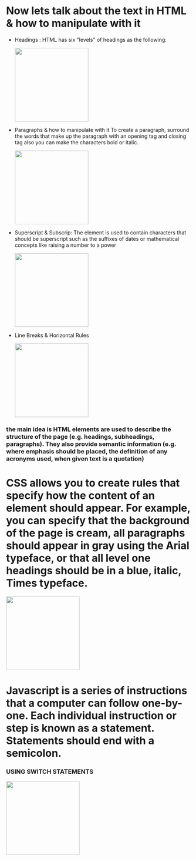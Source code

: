 # Now lets talk about the text in HTML & how to manipulate with it 
- Headings : HTML has six "levels" of  headings as the following:

  <img src="https://qph.fs.quoracdn.net/main-qimg-6a92817c1dc99bf922087ea984587c3c.webp"
     width="200" 
     height="200"/>
- Paragraphs & how to manipulate with it
  To create a paragraph, surround the words that make up the paragraph with an opening tag and closing tag also you can make the characters bold or italic.

  <img src="https://www.thoughtco.com/thmb/xxQKDnyQL-jYBDmvudZqpjWI9LE=/2400x1460/filters:fill(auto,1)/this-text-is-bold-56a9f6393df78cf772abc587.png"
     width="200" 
     height="200"/>
-  Superscript & Subscrip: The element is used to contain characters that should be superscript such as the suffixes of dates or mathematical concepts like raising a number to a power 
    
   <img src="https://i.stack.imgur.com/tNp4y.png"
     width="200" 
     height="200"/>

- Line Breaks & Horizontal Rules     

   <img src="https://slidetodoc.com/presentation_image/de21e35c71641f46f2e3e1fa8edc8d84/image-33.jpg"
     width="200" 
     height="200"/>

### the main idea is  HTML elements are used to describe the structure of the page (e.g. headings, subheadings, paragraphs). They also provide semantic information (e.g. where emphasis should be placed, the definition of any acronyms used, when given text is a quotation)


# CSS allows you to create rules that specify how the content of an element should appear. For example, you can specify that the background of the page is cream, all paragraphs should appear in gray using the Arial typeface, or that all level one headings should be in a blue, italic, Times typeface. 

 <img src="https://react.rocks/images/converted/All-Convertors.jpg"
       width="200" 
       height="200"/>


# Javascript is a series of instructions that a computer can follow one-by-one. Each individual instruction or step is known as a statement. Statements should end with a semicolon.

### USING SWITCH STATEMENTS

   <img src="https://miro.medium.com/max/784/1*Eon5a6NmdZwB1mGyADh0qA.png"
       width="200" 
       height="200"/>
